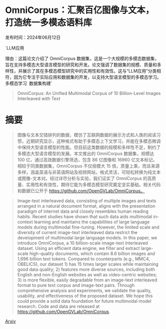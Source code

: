 # OmniCorpus：汇聚百亿图像与文本，打造统一多模态语料库

发布时间：2024年06月12日

`LLM应用

理由：这篇论文介绍了 OmniCorpus 数据集，这是一个大规模的多模态数据集，旨在支持多模态大型语言模型的研究和开发。论文强调了数据集的规模、质量和多样性，并展示了其在多模态模型研究中的实用性和有效性。这与“LLM应用”分类相符，因为它专注于实际应用和数据集的开发，以支持大型语言模型的多模态学习。` `多模态学习` `数据集构建`

> OmniCorpus: An Unified Multimodal Corpus of 10 Billion-Level Images Interleaved with Text

# 摘要

> 图像与文本交错排列的数据，模仿了互联网数据的展示方式和人类的阅读习惯，近期研究显示，这种格式有助于多模态上下文学习，并能在多模态微调中保持大型语言模型的性能。但目前这类数据的规模和多样性不足，制约了多模态大型语言模型的发展。本文推出的 OmniCorpus 数据集，规模达 100 亿，通过高效数据引擎筛选，包含 86 亿图像和 16960 亿文本标记。相较于同类数据集，OmniCorpus 不仅规模大 15 倍，质量上乘，而且来源多样，涵盖英语与非英语网站及视频网站，格式灵活，可轻松转换为纯文本或图像-文本对。经过详尽分析与实验，我们证实了 OmniCorpus 的高质量、实用性和有效性，期待它能为多模态模型研究奠定坚实基础。相关代码和数据已公开于 https://github.com/OpenGVLab/OmniCorpus。

> Image-text interleaved data, consisting of multiple images and texts arranged in a natural document format, aligns with the presentation paradigm of internet data and closely resembles human reading habits. Recent studies have shown that such data aids multimodal in-context learning and maintains the capabilities of large language models during multimodal fine-tuning. However, the limited scale and diversity of current image-text interleaved data restrict the development of multimodal large language models. In this paper, we introduce OmniCorpus, a 10 billion-scale image-text interleaved dataset. Using an efficient data engine, we filter and extract large-scale high-quality documents, which contain 8.6 billion images and 1,696 billion text tokens. Compared to counterparts (e.g., MMC4, OBELICS), our dataset 1) has 15 times larger scales while maintaining good data quality; 2) features more diverse sources, including both English and non-English websites as well as video-centric websites; 3) is more flexible, easily degradable from an image-text interleaved format to pure text corpus and image-text pairs. Through comprehensive analysis and experiments, we validate the quality, usability, and effectiveness of the proposed dataset. We hope this could provide a solid data foundation for future multimodal model research. Code and data are released at https://github.com/OpenGVLab/OmniCorpus.

[Arxiv](https://arxiv.org/abs/2406.08418)